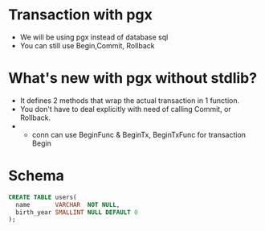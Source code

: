 # Transaction with pgx
- We will be using pgx instead of database sql
- You can still use Begin,Commit, Rollback

# What's new with pgx without stdlib?
- It defines 2 methods that wrap the actual transaction in 1 function.
- You don't have to deal explicitly with need of calling Commit, or Rollback.
- - conn can use BeginFunc & BeginTx, BeginTxFunc for transaction Begin

# Schema
```sql
CREATE TABLE users(
  name       VARCHAR  NOT NULL,
  birth_year SMALLINT NULL DEFAULT 0
);
```
